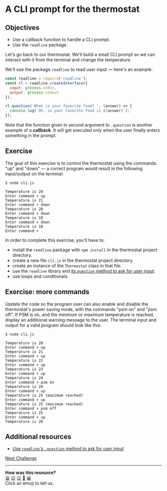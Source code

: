 # A CLI prompt for the thermostat

## Objectives
 * Use a callback function to handle a CLI prompt.
 * Use the `readline` package.

Let's go back to our thermostat. We'll build a small CLI prompt so we can interact with it from the terminal and change the temperature.

We'll use the package `readline` to read user input — here's an example:

```javascript
const readline = require('readline');
const rl = readline.createInterface({
  input: process.stdin,
  output: process.stdout
});

rl.question('What is your favorite food? ', (answer) => {
  console.log(`Oh, so your favorite food is ${answer}`);
});
```

Note that the function given in second argument to `.question` is another example of a **callback**. It will get executed only when the user finally enters something in the prompt.

## Exercise

 The goal of this exercise is to control the thermostat using the commands "up" and "down" — a correct program would result in the following input/output on the terminal:

```
$ node cli.js

Temperature is 20
Enter command > up
Temperature is 21
Enter command > down
Temperature is 20
Enter command > down
Temperature is 19
Enter command > down
Temperature is 18
Enter command > 

```

In order to complete this exercise, you'll have to:

 * install the `readline` package with `npm install` in the thermostat project directory.
 * create a new file `cli.js` in the thermostat project directory.
 * create an instance of the `Thermostat` class in that file.
 * use the `readline` library and [its `question` method to ask for user input](https://nodejs.org/api/readline.html#rlquestionquery-options-callback).
 * use loops and conditionals.

## Exercise: more commands

Update the code so the program user can also enable and disable the thermostat's power saving mode, with the commands "psm on" and "psm off". If PSM is on, and the minimum or maximum temperature is reached, display an additional warning message to the user. The terminal input and output for a valid program should look like this:

```
$ node cli.js

Temperature is 20
Enter command > up
Temperature is 21
Enter command > up
Temperature is 22
Enter command > up
Temperature is 23
Enter command > up
Temperature is 24
Enter command > psm on
Temperature is 24
Enter command > up
Temperature is 25 (maximum reached)
Enter command > up
Temperature is 25 (maximum reached)
Enter command > psm off
Temperature is 25
Enter command > up
Temperature is 26
```

## Additional resources

 * [Use `readline`'s `.question` method to ask for user input](https://nodejs.org/api/readline.html#rlquestionquery-options-callback)

[Next Challenge](24_calling_apis.md)

<!-- BEGIN GENERATED SECTION DO NOT EDIT -->

---

**How was this resource?**  
[😫](https://airtable.com/shrUJ3t7KLMqVRFKR?prefill_Repository=makersacademy/javascript-fundamentals&prefill_File=contents/23_callbacks_cli.md&prefill_Sentiment=😫) [😕](https://airtable.com/shrUJ3t7KLMqVRFKR?prefill_Repository=makersacademy/javascript-fundamentals&prefill_File=contents/23_callbacks_cli.md&prefill_Sentiment=😕) [😐](https://airtable.com/shrUJ3t7KLMqVRFKR?prefill_Repository=makersacademy/javascript-fundamentals&prefill_File=contents/23_callbacks_cli.md&prefill_Sentiment=😐) [🙂](https://airtable.com/shrUJ3t7KLMqVRFKR?prefill_Repository=makersacademy/javascript-fundamentals&prefill_File=contents/23_callbacks_cli.md&prefill_Sentiment=🙂) [😀](https://airtable.com/shrUJ3t7KLMqVRFKR?prefill_Repository=makersacademy/javascript-fundamentals&prefill_File=contents/23_callbacks_cli.md&prefill_Sentiment=😀)  
Click an emoji to tell us.

<!-- END GENERATED SECTION DO NOT EDIT -->

